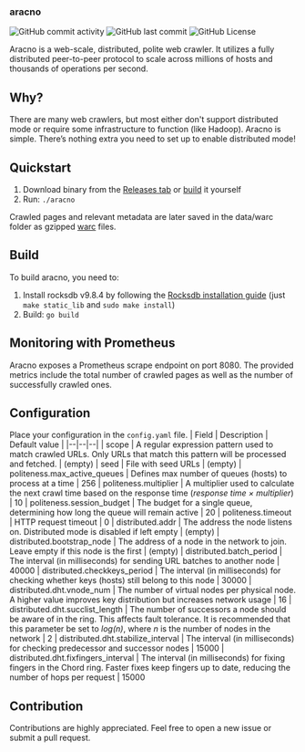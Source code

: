 

### aracno
![GitHub commit activity](https://img.shields.io/github/commit-activity/m/xunterr/aracno) ![GitHub last commit](https://img.shields.io/github/last-commit/xunterr/aracno) ![GitHub License](https://img.shields.io/github/license/xunterr/aracno)


Aracno is a web-scale, distributed, polite web crawler. It utilizes a fully distributed peer-to-peer protocol to scale across millions of hosts and thousands of operations per second.

## Why?
There are many web crawlers, but most either don't support distributed mode or require some infrastructure to function (like Hadoop). Aracno is simple. There’s nothing extra you need to set up to enable distributed mode!

## Quickstart
1. Download binary from the [Releases tab](https://github.com/xunterr/aracno/releases) or [build](#build) it yourself
2. Run: `./aracno`

Crawled pages and relevant metadata are later saved in the data/warc folder as gzipped [warc](https://en.wikipedia.org/wiki/WARC_(file_format)) files.

## Build
To build aracno, you need to:
1. Install rocksdb v9.8.4 by following the [Rocksdb installation guide](https://github.com/facebook/rocksdb/blob/main/INSTALL.md) (just `make static_lib` and `sudo make install`)
2. Build: `go build`

## Monitoring with Prometheus
Aracno exposes a Prometheus scrape endpoint on port 8080. The provided metrics include the total number of crawled pages as well as the number of successfully crawled ones.

## Configuration
Place your configuration in the `config.yaml` file.
| Field | Description | Default value |
|--|--|--|
| scope | A regular expression pattern used to match crawled URLs. Only URLs that match this pattern will be processed and fetched. | (empty) 
| seed | File with seed URLs | (empty)
|	politeness.max_active_queues | Defines max number of queues (hosts) to process at a time | 256
| politeness.multiplier | A multiplier used to calculate the next crawl time based on the response time (_response time × multiplier_) | 10
| politeness.session_budget | The budget for a single queue, determining how long the queue will remain active | 20
| politeness.timeout | HTTP request timeout | 0
| distributed.addr | The address the node listens on. Distributed mode is disabled if left empty | (empty)
| distributed.bootstrap_node | The address of a node in the network to join. Leave empty if this node is the first | (empty)
| distributed.batch_period	| The interval (in milliseconds) for sending URL batches to another node | 40000
| distributed.checkkeys_period	| The interval (in milliseconds) for checking whether keys (hosts) still belong to this node | 30000
| distributed.dht.vnode_num |	The number of virtual nodes per physical node. A higher value improves key distribution but increases network usage | 16
| distributed.dht.succlist_length |	The number of successors a node should be aware of in the ring. This affects fault tolerance. It is recommended that this parameter be set to _log(n)_, where _n_ is the number of nodes in the network | 2
|	distributed.dht.stabilize_interval | The interval (in milliseconds) for checking predecessor and successor nodes | 15000
| distributed.dht.fixfingers_interval |	The interval (in milliseconds) for fixing fingers in the Chord ring. Faster fixes keep fingers up to date, reducing the number of hops per request | 15000



## Contribution
Contributions are highly appreciated. Feel free to open a new issue or submit a pull request.
